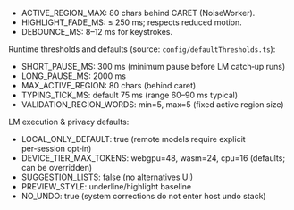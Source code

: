 <!--══════════════════════════════════════════════════
  ╔══════════════════════════════════════════════════════╗
  ║  ░  R E F E R E N C E  —  C O N F I G   F L A G S  ░░  ║
  ║                                                      ║
  ║                                                      ║
  ║                                                      ║
  ║                                                      ║
  ║           ╌╌  P L A C E H O L D E R  ╌╌              ║
  ║                                                      ║
  ║                                                      ║
  ║                                                      ║
  ║                                                      ║
  ╚══════════════════════════════════════════════════════╝
    • WHAT ▸ Thresholds and windows
    • WHY  ▸ Tuning reference
    • HOW  ▸ Source `config/defaultThresholds.ts`
-->

- ACTIVE_REGION_MAX: 80 chars behind CARET (NoiseWorker).
- HIGHLIGHT_FADE_MS: ≤ 250 ms; respects reduced motion.
- DEBOUNCE_MS: 8–12 ms for keystrokes.

Runtime thresholds and defaults (source: `config/defaultThresholds.ts`):

- SHORT_PAUSE_MS: 300 ms (minimum pause before LM catch‑up runs)
- LONG_PAUSE_MS: 2000 ms
- MAX_ACTIVE_REGION: 80 chars (behind caret)
- TYPING_TICK_MS: default 75 ms (range 60–90 ms typical)
- VALIDATION_REGION_WORDS: min=5, max=5 (fixed active region size)

LM execution & privacy defaults:

- LOCAL_ONLY_DEFAULT: true (remote models require explicit per‑session opt‑in)
- DEVICE_TIER_MAX_TOKENS: webgpu=48, wasm=24, cpu=16 (defaults; can be overridden)
- SUGGESTION_LISTS: false (no alternatives UI)
- PREVIEW_STYLE: underline/highlight baseline
- NO_UNDO: true (system corrections do not enter host undo stack)

<!-- Alignment: Flags impacting visuals → active region size, shimmer duration; LM flags → localOnly, device tier, token caps. -->
